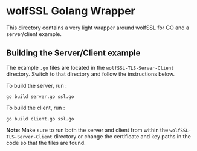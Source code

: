 # wolfSSL Golang Wrapper

This directory contains a very light wrapper around wolfSSL for GO and a server/client example. 

## Building the Server/Client example

The example `.go` files are located in the `wolfSSL-TLS-Server-Client` directory. Switch to that directory and follow the instructions below. 

To build the server, run :
```
go build server.go ssl.go
```

To build the client, run :
```
go build client.go ssl.go
```

**Note**: Make sure to run both the server and client from within the `wolfSSL-TLS-Server-Client` directory or change the certificate and key paths in the code so that the files are found.
